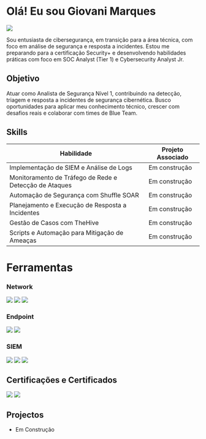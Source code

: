 # Olá! Eu sou Giovani Marques

<a href="https://www.linkedin.com/in/giovani-marques/"><img src="https://img.shields.io/badge/-LinkedIn-0072b1?&style=for-the-badge&logo=linkedin&logoColor=white" /></a>

Sou entusiasta de cibersegurança, em transição para a área técnica, com foco em análise de segurança e resposta a incidentes. Estou me preparando para a certificação Security+ e desenvolvendo habilidades práticas com foco em SOC Analyst (Tier 1) e Cybersecurity Analyst Jr.

## Objetivo

Atuar como Analista de Segurança Nível 1, contribuindo na detecção, triagem e resposta a incidentes de segurança cibernética. Busco oportunidades para aplicar meu conhecimento técnico, crescer com desafios reais e colaborar com times de Blue Team.

## Skills

| Habilidade                                      | Projeto Associado           |
|------------------------------------------------|-----------------------------|
| Implementação de SIEM e Análise de Logs        | Em construção |
| Monitoramento de Tráfego de Rede e Detecção de Ataques | Em construção  |
| Automação de Segurança com Shuffle SOAR        | Em construção          |
| Planejamento e Execução de Resposta a Incidentes | Em construção          |
| Gestão de Casos com TheHive                    | Em construção          |
| Scripts e Automação para Mitigação de Ameaças  | Em construção          |

# Ferramentas

### Network
<div>
    <img src="https://img.shields.io/badge/-Wireshark-1679A7?&style=for-the-badge&logo=Wireshark&logoColor=white" />
    <img src="https://img.shields.io/badge/-Suricata-EF3B2D?&style=for-the-badge&logo=Suricata&logoColor=white" />
    <img src="https://img.shields.io/badge/-Zeek-777BB4?&style=for-the-badge&logo=Zeek&logoColor=white" />
</div>

### Endpoint
<div>
    <img src="https://img.shields.io/badge/-Microsoft_Defender_for_Endpoint-00A4EF?&style=for-the-badge&logo=Microsoft&logoColor=white" />
    <img src="https://img.shields.io/badge/-Velociraptor-4B275F?&style=for-the-badge&logo=Velociraptor&logoColor=white" />
</div>

### SIEM
<div>
    <img src="https://img.shields.io/badge/-Microsoft_Sentinel-0078D4?&style=for-the-badge&logo=Microsoft&logoColor=white" />
    <img src="https://img.shields.io/badge/-Splunk-000000?&style=for-the-badge&logo=Splunk&logoColor=white" />
    <img src="https://img.shields.io/badge/-Elastic-005571?&style=for-the-badge&logo=Elastic&logoColor=white" />
</div>

## Certificações e Certificados

<div>
<img src="https://img.shields.io/badge/-AWS%20Cloud%20Practitioner-232F3E?&style=for-the-badge&logo=amazonaws&logoColor=white" />
<img src="https://img.shields.io/badge/-P%C3%B3s--Gradua%C3%A7%C3%A3o%20%7C%20Seguran%C3%A7a%20Ofensiva%20%26%20Intelig%C3%AAncia%20Cibern%C3%A9tica-000000?&style=for-the-badge&logo=graduation-cap&logoColor=white" />

</div>

## Projectos
- Em Construção

